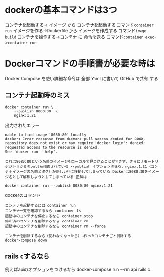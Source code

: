 # dockerの基本コマンドは3つ
コンテナを起動する-> イメージ から コンテナを起動する コマンド`container run`
イメージを作る->Dockerfile から イメージを作成する コマンド`image build`
コンテナを操作する->コンテナ に 命令を送る コマンド`container exec`->`container run`

# Dockerコマンドの手順書が必要な時は
Docker Compose を使い詳細な命令は 全部 Yaml に書いて GitHub で共有 する

## コンテナ起動時のミス
```
docker container run \
    --publish 8080:80  \
    nginx:1.21
```

出力されたエラー
```
nable to find image '8080:80' locally
docker: Error response from daemon: pull access denied for 8080, repository does not exist or may require 'docker login': denied: requested access to the resource is denied.
See 'docker run --help'.
```

`
これは8080:80という名前のイメージをローカルで見つけることができず、さらにリモートリポジトリからのpullも拒否されている
--publish オプションの後ろ、nginx:1.21（コンテナイメージの名前とタグ）が新しい行に移動してしまっている
Dockerは8080:80をイメージ名として解釈しようとしてしまっている
正解は
`
```
docker container run --publish 8080:80 nginx:1.21

```

dockerのコマンド
```
コンテナを起動するには container run
コンテナ一覧を確認するなら container ls
起動中のコンテナを停止するなら container stop
停止済のコンテナを削除するなら container rm
起動中のコンテナを削除するなら container rm --force

コンテナを削除するなら（使わなくなったら）→作ったコンテナごと削除する
docker-compose down
```

## rails cするなら
例えばapiのオプションをつけるなら
docker-compose run --rm api rails c
